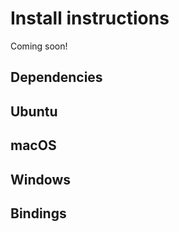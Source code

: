 # Install instructions

Coming soon!

## Dependencies

## Ubuntu

## macOS

## Windows

## Bindings

